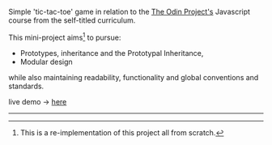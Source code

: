 Simple 'tic-tac-toe' game in relation to the [The Odin Project's](https://www.theodinproject.com/) Javascript course from the self-titled curriculum. 

This mini-project aims[^1] to pursue:

- Prototypes, inheritance and the Prototypal Inheritance,
- Modular design

while also maintaining readability, functionality and global conventions and standards. 


live demo -> [here](https://furkanssarri.github.io/tic-tac-toe/)

----

[^1]: This is a re-implementation of this project all from scratch. 